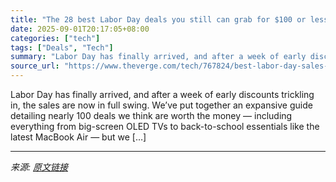 ```yaml
---
title: "The 28 best Labor Day deals you still can grab for $100 or less"
date: 2025-09-01T20:17:05+08:00
categories: ["tech"]
tags: ["Deals", "Tech"]
summary: "Labor Day has finally arrived, and after a week of early discounts trickling in, the sales are now in full swing. We’ve put together an expansive guide detailing nearly 100 deals we think are worth th"
source_url: "https://www.theverge.com/tech/767824/best-labor-day-sales-cheap-tech-deals-under-100-2025"
---
```


Labor Day has finally arrived, and after a week of early discounts trickling in, the sales are now in full swing. We’ve put together an expansive guide detailing nearly 100 deals we think are worth the money — including everything from big-screen OLED TVs to back-to-school essentials like the latest MacBook Air — but we [&#8230;]

---

*来源: [原文链接](https://www.theverge.com/tech/767824/best-labor-day-sales-cheap-tech-deals-under-100-2025)*
